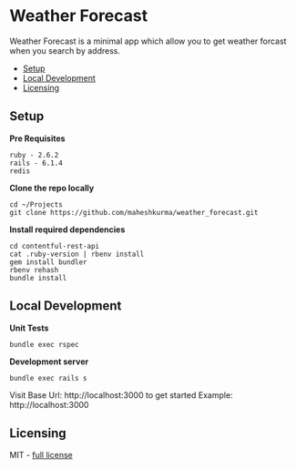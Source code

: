 # Weather Forecast

Weather Forecast is a minimal app which allow you to get weather forcast when you search by address.

- [Setup](#setup)
- [Local Development](#local-development)
- [Licensing](#licensing)

## Setup

**Pre Requisites**
```
ruby - 2.6.2
rails - 6.1.4
redis
```

**Clone the repo locally**
```
cd ~/Projects
git clone https://github.com/maheshkurma/weather_forecast.git
```

**Install required dependencies**
```
cd contentful-rest-api
cat .ruby-version | rbenv install
gem install bundler
rbenv rehash
bundle install
```

## Local Development

**Unit Tests**
```
bundle exec rspec
```

**Development server**
```
bundle exec rails s
```

Visit Base Url: http://localhost:3000 to get started
Example: http://localhost:3000




## Licensing

MIT - [full license](./LICENSE)
